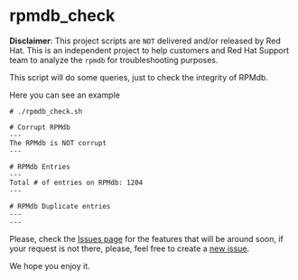 # rpmdb_check

**Disclaimer**: This project scripts are `NOT` delivered and/or released by Red Hat. This is an independent project to help customers and Red Hat Support team to analyze the `rpmdb` for troubleshooting purposes.

This script will do some queries, just to check the integrity of RPMdb.

Here you can see an example
```
# ./rpmdb_check.sh 

# Corrupt RPMdb
---
The RPMdb is NOT corrupt
---

# RPMdb Entries
---
Total # of entries on RPMdb: 1204
---

# RPMdb Duplicate entries
---
---
```

Please, check the [Issues page](https://github.com/Qikfix/rpmdb_check/issues) for the features that will be around soon, if your request is not there, please, feel free to create a [new issue](https://github.com/Qikfix/rpmdb_check/issues/new).


We hope you enjoy it.